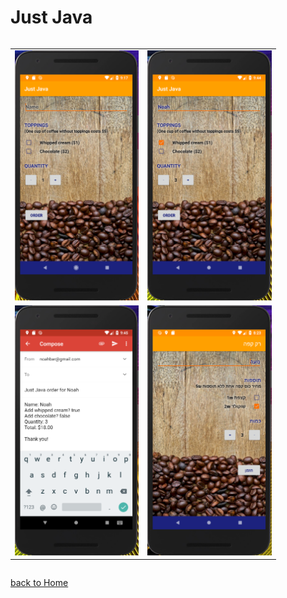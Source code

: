 Just Java
====================================

<div style="overflow-x:auto;">
	<table align="center" cellspacing="0" cellpadding="0" style="border: none; border-collapse:collapse">
		<tr>
			<td align="center"><a href="images/JustJava1.PNG"><img src="images/JustJava1.PNG" style="max-height: 400px" /></a></td>
			<td align="center"><a href="images/JustJava2.PNG"><img src="images/JustJava2.PNG" style="max-height: 400px" /></a></td>
		</tr>
		<tr>
			<td align="center"><a href="images/JustJava3.PNG"><img src="images/JustJava3.PNG" style="max-height: 400px" /></a></td>
			<td align="center"><a href="images/JustJava4.PNG"><img src="images/JustJava4.PNG" style="max-height: 400px" /></a></td>
		</tr>
	</table>
</div>

[back to Home](index)
